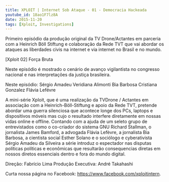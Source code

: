 ```yaml
---
title: XPLOIT | Internet Sob Ataque - 01 - Democracia Hackeada
youtube_id: 18ao1F7lz8A
date: 2015-11-20
tags: [Xploit, Investigations]
---
```


Primeiro episódio da produção original da TV Drone/Actantes em parceria com a Heinrich Böll Stiftung e colaboração da Rede TVT que vai abordar os ataques as liberdades civis na internet e via internet no Brasil e no mundo.

[Xploit 02] Força Bruta

Neste episódio é mostrado o cenário de avanço vigilantista no congresso nacional e nas interpretações da justiça brasileira. 

Neste episódio:
Sérgio Amadeu
Veridiana Alimonti
Bia Barbosa
Cristiana Gonzalez
Flávia Lefévre




A mini-série Xploit, que é uma realização da TVDrone / Actantes em associação com a Heinrich-Böll-Stiftung e apoio da Rede TVT, pretende abordar uma guerra silenciosa que acontece longe dos PCs, laptops e dispositivos móveis mas cujo o resultado interfere diretamente em nossas vidas online e offline. Contando com a ajuda de um seleto grupo de entrevistados como o co-criador do sistema GNU Richard Stallman, o jornalista James Bamford, a advogada Flávia Lefèvre, a jornalista Bia Barbosa, a cientista social Esther Solano e o sociólogo e cyberativista Sérgio Amadeu da Silveira a série introduz o espectador nas disputas políticas políticas e econômicas que resultarão consequencias diretas em nossos diretos essenciais dentro e fora do mundo digital.

Direção: Fabrício Lima
Produção Executiva: André Takahashi

Curta nossa página no Facebook: https://www.facebook.com/xploitintern.

